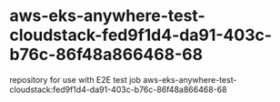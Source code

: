 # aws-eks-anywhere-test-cloudstack-fed9f1d4-da91-403c-b76c-86f48a866468-68
repository for use with E2E test job aws-eks-anywhere-test-cloudstack:fed9f1d4-da91-403c-b76c-86f48a866468-68
